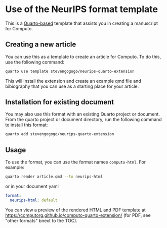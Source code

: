 # Use of the NeurIPS format template

This is a [Quarto-based](https://quarto.org) template that assists you in creating a manuscript for Computo.

## Creating a new article

You can use this as a template to create an article for Computo. To do this, use the following command:

```bash
quarto use template stevengogogo/neurips-quarto-extension
```

This will install the extension and create an example qmd file and bibiography that you can use as a starting place for your article.

## Installation for existing document

You may also use this format with an existing Quarto project or document. From the quarto project or document directory, run the following command to install this format:

```bash
quarto add stevengogogo/neurips-quarto-extension
```

## Usage

To use the format, you can use the format names `computo-html`. For example:

```bash
quarto render article.qmd --to neurips-html
```

or in your document yaml

```yaml
format:
  neurips-html: default
```

You can view a preview of the rendered HTML and PDF template at <https://computorg.github.io/computo-quarto-extension/> (for PDF, see "other formats" bnext to the TOC).


